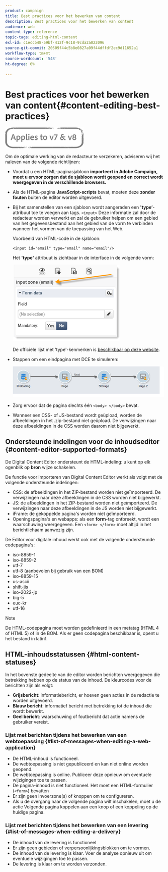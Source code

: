 ```yaml
---
product: campaign
title: Best practices voor het bewerken van content
description: Best practices voor het bewerken van content
audience: web
content-type: reference
topic-tags: editing-html-content
exl-id: c1eccb48-59bf-412f-9c18-9cda2a022096
source-git-commit: 20509f44c5b8e0827a09f44dffdf2ec9d11652a1
workflow-type: tm+mt
source-wordcount: '548'
ht-degree: 6%

---
```


# Best practices voor het bewerken van content{#content-editing-best-practices}

![](../../assets/common.svg)

Om de optimale werking van de redacteur te verzekeren, adviseren wij het naleven van de volgende richtlijnen:

* Voordat u een HTML-paginasjabloon **importeert in Adobe Campaign, moet u ervoor zorgen dat de sjabloon wordt geopend en correct wordt weergegeven in de verschillende browsers.**
* Als de HTML-pagina **JavaScript-scripts** bevat, moeten deze **zonder fouten** buiten de editor worden uitgevoerd.
* Bij het samenstellen van een sjabloon wordt aangeraden een **&#39;type’**-attribuut toe te voegen aan tags. `<input>` Deze informatie zal door de redacteur worden verwerkt en zal de gebruiker helpen om een gebied van het gegevensbestand aan het gebied van de vorm te verbinden wanneer het vormen van de toepassing van het Web.

   Voorbeeld van HTML-code in de sjabloon:

   ```
   <input id="email" type="email" name="email"/>
   ```

   Het **&#39;type&#39;** attribuut is zichtbaar in de interface in de volgende vorm:

   ![](assets/dce_sidebar_inputtypechanges.png)

   De officiële lijst met &#39;type&#39;-kenmerken is [beschikbaar op deze website](https://www.w3schools.com/tags/att_input_type.asp).

* Stappen om een eindpagina met DCE te simuleren:

   ![](assets/dce_enchainement.png)

* Zorg ervoor dat de pagina slechts één `<body> </body>` bevat.
* Wanneer een CSS- of JS-bestand wordt geüpload, worden de afbeeldingen in het .zip-bestand niet geüpload. De verwijzingen naar deze afbeeldingen in de CSS worden daarom niet bijgewerkt.

## Ondersteunde indelingen voor de inhoudseditor {#content-editor-supported-formats}

De Digital Content Editor ondersteunt de HTML-indeling: u kunt op elk ogenblik op **bron** wijze schakelen.

De functie voor importeren van Digital Content Editor werkt als volgt met de volgende ondersteunde indelingen:

* CSS: de afbeeldingen in het ZIP-bestand worden niet geïmporteerd. De verwijzingen naar deze afbeeldingen in de CSS worden niet bijgewerkt.
* JS: de afbeeldingen in het ZIP-bestand worden niet geïmporteerd. De verwijzingen naar deze afbeeldingen in de JS worden niet bijgewerkt.
* iFrame: de gekoppelde pagina&#39;s worden niet geïmporteerd.
* Openingspagina&#39;s en webapps: als een **form**-tag ontbreekt, wordt een waarschuwing weergegeven. Een `<form> </form>` moet altijd in het berichtlichaam aanwezig zijn.

De Editor voor digitale inhoud werkt ook met de volgende ondersteunde codepagina&#39;s:

* iso-8859-1
* iso-8859-2
* utf-7
* utf-8 (aanbevolen bij gebruik van een BOM)
* iso-8859-15
* us-ascii
* shift-jis
* iso-2022-jp
* big-5
* euc-kr
* utf-16

>[!NOTE]
>
>De HTML-codepagina moet worden gedefinieerd in een metatag (HTML 4 of HTML 5) of in de BOM. Als er geen codepagina beschikbaar is, opent u het bestand in latin1.

## HTML-inhoudsstatussen {#html-content-statuses}

In het bovenste gedeelte van de editor worden berichten weergegeven die betrekking hebben op de status van de inhoud. De kleurcodes voor de berichten zijn als volgt:

* **Grijsbericht**: informatiebericht, er hoeven geen acties in de redactie te worden uitgevoerd.
* **Blauw bericht**: informatief bericht met betrekking tot de inhoud die wordt bewerkt.
* **Geel bericht**: waarschuwing of foutbericht dat actie namens de gebruiker vereist.

### Lijst met berichten tijdens het bewerken van een webtoepassing {#list-of-messages-when-editing-a-web-application}

* De HTML-inhoud is functioneel.
* De webtoepassing is niet gepubliceerd en kan niet online worden geopend.
* De webtoepassing is online. Publiceer deze opnieuw om eventuele wijzigingen toe te passen.
* De pagina-inhoud is niet functioneel. Het moet een HTML-formulier (`<form>`) bevatten
* Er zijn geen invoerzone(s) of knoppen om te configureren.
* Als u de overgang naar de volgende pagina wilt inschakelen, moet u de actie Volgende pagina koppelen aan een knop of een koppeling op de huidige pagina.

### Lijst met berichten tijdens het bewerken van een levering {#list-of-messages-when-editing-a-delivery}

* De inhoud van de levering is functioneel
* Er zijn geen gebieden of verpersoonlijkingsblokken om te vormen.
* De inhoud van de levering is klaar. Voer de analyse opnieuw uit om eventuele wijzigingen toe te passen.
* De levering is klaar om te worden verzonden.
